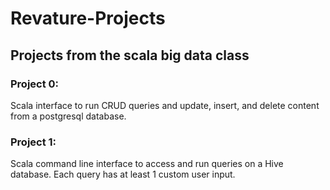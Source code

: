 # Revature-Projects

## Projects from the scala big data class

### Project 0:
Scala interface to run CRUD queries and update, insert, and delete content from a postgresql database.

### Project 1:
Scala command line interface to access and run queries on a Hive database. Each query has at least 1 custom user input.
